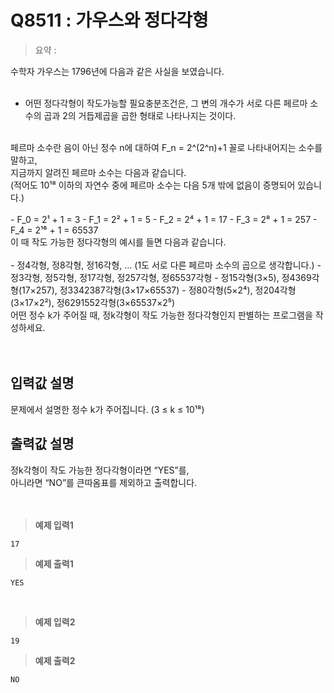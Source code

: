 # Q8511 : 가우스와 정다각형

> 요약 : 

수학자 가우스는 1796년에 다음과 같은 사실을 보였습니다. <br>
<br>
- 어떤 정다각형이 작도가능할 필요충분조건은, 그 변의 개수가 서로 다른 페르마 소수의 곱과 2의 거듭제곱을 곱한 형태로 나타나지는 것이다.<br>
<br>
페르마 소수란 음이 아닌 정수 n에 대하여 F_n = 2^(2^n)+1 꼴로 나타내어지는 소수를 말하고, <br>
지금까지 알려진 페르마 소수는 다음과 같습니다. <br>
(적어도 10¹⁸ 이하의 자연수 중에 페르마 소수는 다음 5개 밖에 없음이 증명되어 있습니다.)<br>
<br>
- F_0 = 2¹ + 1 = 3
- F_1 = 2² + 1 = 5
- F_2 = 2⁴ + 1 = 17
- F_3 = 2⁸ + 1 = 257
- F_4 = 2¹⁶ + 1 = 65537
<br>
이 때 작도 가능한 정다각형의 예시를 들면 다음과 같습니다. <br>
<br>
- 정4각형, 정8각형, 정16각형, … (1도 서로 다른 페르마 소수의 곱으로 생각합니다.)
- 정3각형, 정5각형, 정17각형, 정257각형, 정65537각형
- 정15각형(3×5), 정4369각형(17×257), 정3342387각형(3×17×65537)
- 정80각형(5×2⁴), 정204각형(3×17×2²), 정6291552각형(3×65537×2⁵)
<br>
어떤 정수 k가 주어질 때, 정k각형이 작도 가능한 정다각형인지 판별하는 프로그램을 작성하세요.<br>
<br><br>

## 입력값 설명
문제에서 설명한 정수 k가 주어집니다. (3 ≤ k ≤ 10¹⁸)<br>


## 출력값 설명
정k각형이 작도 가능한 정다각형이라면 “YES”를,<br>
아니라면 “NO”를 큰따옴표를 제외하고 출력합니다.<br>
<br><br>

> **예제 입력1**
```
17
```

> **예제 출력1**
```
YES
```
<br>

> **예제 입력2**
```
19
```

> **예제 출력2**
```
NO
```